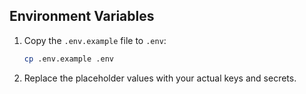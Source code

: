 ## Environment Variables

1. Copy the `.env.example` file to `.env`:
   ```bash
   cp .env.example .env
   ```
2. Replace the placeholder values with your actual keys and secrets.
